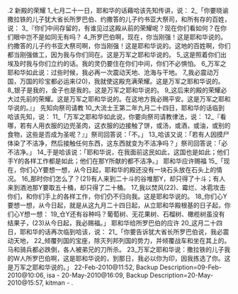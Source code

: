.2 
新殿的荣耀 
1_七月二十一日，耶和华的话藉哈该先知传讲，说： 2_「你要晓谕撒拉铁的儿子犹大省长所罗巴伯、约撒答的儿子约书亚大祭司，和所有存的百姓，说： 3_『你们中间存留的，有谁见过这殿从前的荣耀呢？现在你们看如何？在你们眼中岂不是如同无有吗？ 4_所罗巴伯啊，现在，你当刚强！这是耶和华说的。约撒答的儿子约书亚大祭司啊，你当刚强！这是耶和华说的。这地的百姓啊，你们都当刚强做工，因为我与你们同在。这是万军之耶和华说的。 5_这是照着你们出埃及时我与你们立约的话。我的灵仍要住在你们中间，你们不必惧怕。 6_万军之耶和华如此说：过些时候，我必再一次震动天地、沧海与干地。 7_我必震动万国，万国的珍宝都必运来(20)，我就使这殿充满荣耀。这是万军之耶和华说的。 8_银子是我的，金子也是我的。这是万军之耶和华说的。 9_这后来的殿的荣耀必大过先前的荣耀。这是万军之耶和华说的。在这地方我必赐平安。这是万军之耶和华说的。』」 
先知向祭司请教 
10_大流士王第二年九月二十四日，耶和华的话临到哈该先知，说： 11_「万军之耶和华如此说，你要向祭司请教律法，说： 12_『看哪，若有人用衣服的边兜圣肉，这衣服的边接触了饼，或汤，或酒，或油，或别的食物，这些是否成为圣呢？』」祭司回答说：「不。」 13_哈该又说：「若有人因摸尸体染了不洁净，然后接触任何东西，这东西就变为不洁净吗？」祭司回答说：「必不洁净。」 14_于是哈该说：「耶和华说，在我面前这民如此，这国也是如此；他们手Y的各样工作都是如此；他们在那Y所献的都不洁净。」 
耶和华应许赐福 
15_「现在，你们心Y要想一想，从今日起，耶和华的殿还没有一块石头放在石头上的情况。 16_那时你们怎么了？(21)有人来到二十斗的谷堆那Y，却只得了十斗；有人来到酒池那Y要取五十桶，却只得了二十桶。 17_我以焚风(22)、霉烂、冰雹攻击你们，和你们手上的各样工作，你们仍不归向我。这是耶和华说的。 18_你们心Y要想一想，从今日起，就是从这九月二十四日起，从立耶和华殿根基的日子起，你们心Y想一想： 19_仓Y还有谷种吗？葡萄树、无花果树、石榴树、橄榄树虽没有结果子，(23)从今日起，我必赐福。」 
耶和华给所罗巴伯的应许 
20_这月二十四日，耶和华的话再次临到哈该，说： 21_「你要告诉犹大省长所罗巴伯说，我必震动天地， 22_倾覆列国的宝座，除灭列邦列国的势力，并倾覆战车和坐在其上的。马和骑兵都必跌倒，各人被弟兄的刀所杀。 23_万军之耶和华说：撒拉铁的儿子我的W人所罗巴伯啊，这是耶和华说的，到那日，我必以你为印，因我拣选了你。这是万军之耶和华说的。」 
22-Feb-2010@11:52, Backup Description=09-Feb-2010@10:06, isa - 
20-May-2010@16:09, Backup Description=20-May-2010@15:57, kitman - 
  .